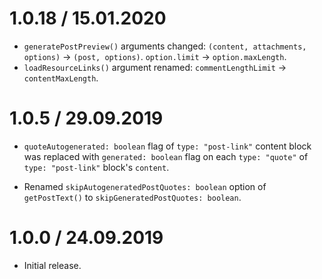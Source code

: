 1.0.18 / 15.01.2020
===================

* `generatePostPreview()` arguments changed: `(content, attachments, options)` -> `(post, options)`. `option.limit` -> `option.maxLength`.
* `loadResourceLinks()` argument renamed: `commentLengthLimit` -> `contentMaxLength`.

1.0.5 / 29.09.2019
===================

* `quoteAutogenerated: boolean` flag of `type: "post-link"` content block was replaced with `generated: boolean` flag on each `type: "quote"` of `type: "post-link"` block's `content`.

* Renamed `skipAutogeneratedPostQuotes: boolean` option of `getPostText()` to `skipGeneratedPostQuotes: boolean`.

1.0.0 / 24.09.2019
===================

* Initial release.